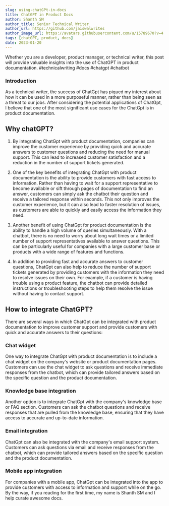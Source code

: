 ```yaml
---
slug: using-chatGPt-in-docs
title: ChatGPT in Product Docs
author: Shanth SM
author_title: Senior Technical Writer
author_url: https://github.com/jaiswalwrites
author_image_url: https://avatars.githubusercontent.com/u/15789670?v=4
tags: [chatGPT, product, docs]
date: 2023-01-20
---
```


Whether you are a developer, product manager, or technical writer, this post will provide valuable insights into the use of ChatGPT in product documentation. #technicalwriting #docs #chatgpt #chatbot 

<!--truncate-->



### Introduction

As a technical writer, the success of ChatGpt has piqued my interest about how it can be used in a more purposeful manner, rather than being seen as a threat to our jobs. After considering the potential applications of ChatGpt, I believe that one of the most significant use cases for the ChatGpt is in product documentation. 

## Why chatGPT?

1. By integrating ChatGpt with product documentation, companies can improve the customer experience by providing quick and accurate answers to customer questions and reducing the need for manual support. This can lead to increased customer satisfaction and a reduction in the number of support tickets generated.

2. One of the key benefits of integrating ChatGpt with product documentation is the ability to provide customers with fast access to information. Rather than having to wait for a support representative to become available or sift through pages of documentation to find an answer, customers can simply ask the chatbot their question and receive a tailored response within seconds. 
This not only improves the customer experience, but it can also lead to faster resolution of issues, as customers are able to quickly and easily access the information they need.

3. Another benefit of using ChatGpt for product documentation is the ability to handle a high volume of queries simultaneously. With a chatbot, there is no need to worry about long wait times or a limited number of support representatives available to answer questions. 
This can be particularly useful for companies with a large customer base or products with a wide range of features and functions.

4. In addition to providing fast and accurate answers to customer questions, ChatGpt can also help to reduce the number of support tickets generated by providing customers with the information they need to resolve issues on their own. 
For example, if a customer is having trouble using a product feature, the chatbot can provide detailed instructions or troubleshooting steps to help them resolve the issue without having to contact support.

## How to integrate ChatGPT?

There are several ways in which ChatGpt can be integrated with product documentation to improve customer support and provide customers with quick and accurate answers to their questions:

### Chat widget 
One way to integrate ChatGpt with product documentation is to include a chat widget on the company's website or product documentation pages. Customers can use the chat widget to ask questions and receive immediate responses from the chatbot, which can provide tailored answers based on the specific question and the product documentation.

### Knowledge base integration 
Another option is to integrate ChatGpt with the company's knowledge base or FAQ section. Customers can ask the chatbot questions and receive responses that are pulled from the knowledge base, ensuring that they have access to accurate and up-to-date information.

### Email integration 
ChatGpt can also be integrated with the company's email support system. Customers can ask questions via email and receive responses from the chatbot, which can provide tailored answers based on the specific question and the product documentation.


### Mobile app integration
For companies with a mobile app, ChatGpt can be integrated into the app to provide customers with access to information and support while on the go.
By the way, if you reading for the first time, my name is Shanth SM and I help curate awesome docs.
